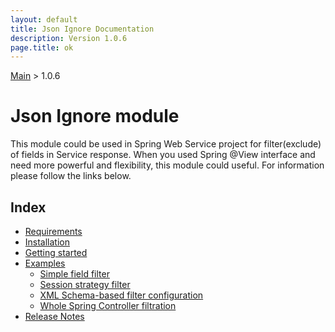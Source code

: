 ```yaml
---
layout: default
title: Json Ignore Documentation
description: Version 1.0.6
page.title: ok
---
```


[Main](../index.MD) > 1.0.6

# Json Ignore module
This module could be used in Spring Web Service project for filter(exclude) of fields in Service response.
When you used Spring @View interface and need more powerful and flexibility, this module could useful.
For information please follow the links below.

## Index
* [Requirements](./requirements/index.MD)
* [Installation](installation/index.MD)
* [Getting started](getting-started/index.MD)
* [Examples](./examples/index.MD)
  * [Simple field filter](./examples/filter-field/index.MD)  
  * [Session strategy filter](./examples/filter-strategy/index.MD) 
  * [XML Schema-based filter configuration](./examples/filter-file/index.MD)
  * [Whole Spring Controller filtration](./examples/filter-controller/index.MD)
* [Release Notes](./release-notes/index.MD)